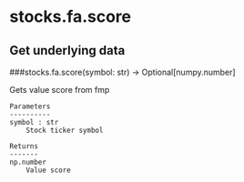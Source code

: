# stocks.fa.score

## Get underlying data 
###stocks.fa.score(symbol: str) -> Optional[numpy.number]

Gets value score from fmp

    Parameters
    ----------
    symbol : str
        Stock ticker symbol

    Returns
    -------
    np.number
        Value score
